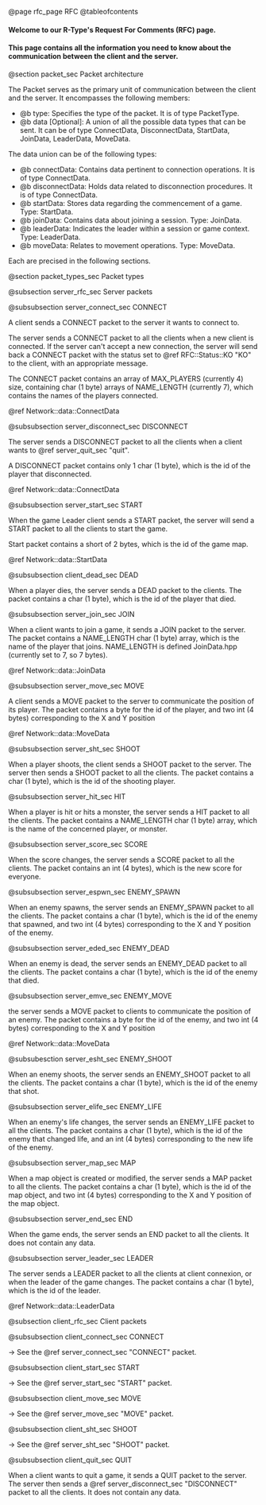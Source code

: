 @page rfc_page RFC
@tableofcontents

#### Welcome to our R-Type's Request For Comments (RFC) page.
#### This page contains all the information you need to know about the communication between the client and the server.


@section packet_sec Packet architecture

The Packet serves as the primary unit of communication between the client and the server.
It encompasses the following members:

- @b type: Specifies the type of the packet. It is of type PacketType.
- @b data [Optional]: A union of all the possible data types that can be sent. It can be of type ConnectData, DisconnectData, StartData, JoinData, LeaderData, MoveData.

The data union can be of the following types:

- @b connectData: Contains data pertinent to connection operations. It is of type ConnectData.
- @b disconnectData: Holds data related to disconnection procedures. It is of type ConnectData.
- @b startData: Stores data regarding the commencement of a game. Type: StartData.
- @b joinData: Contains data about joining a session. Type: JoinData.
- @b leaderData: Indicates the leader within a session or game context. Type: LeaderData.
- @b moveData: Relates to movement operations. Type: MoveData.

Each are precised in the following sections.

@section packet_types_sec Packet types

@subsection server_rfc_sec Server packets


@subsubsection server_connect_sec CONNECT

A client sends a CONNECT packet to the server it wants to connect to.

The server sends a CONNECT packet to all the clients when a new client is connected.
If the server can't accept a new connection, the server will send back a CONNECT packet with the status set to @ref RFC::Status::KO "KO" to the client, with an appropriate message.

The CONNECT packet contains an array of MAX_PLAYERS (currently 4) size, containing char (1 byte) arrays of NAME_LENGTH (currently 7), which contains the names of the players connected.

  @ref Network::data::ConnectData

@subsubsection server_disconnect_sec DISCONNECT

The server sends a DISCONNECT packet to all the clients when a client wants to @ref server_quit_sec "quit".

A DISCONNECT packet contains only 1 char (1 byte), which is the id of the player that disconnected.

  @ref Network::data::ConnectData

@subsubsection server_start_sec START

When the game Leader client sends a START packet, the server will send a START packet to all the clients to start the game.

Start packet contains a short of 2 bytes, which is the id of the game map.

  @ref Network::data::StartData



@subsubsection client_dead_sec DEAD

When a player dies, the server sends a DEAD packet to the clients.
The packet contains a char (1 byte), which is the id of the player that died.


@subsubsection server_join_sec JOIN

When a client wants to join a game, it sends a JOIN packet to the server.
The packet contains a NAME_LENGTH char (1 byte) array, which is the name of the player that joins.
NAME_LENGTH is defined JoinData.hpp (currently set to 7, so 7 bytes).

  @ref Network::data::JoinData

@subsubsection server_move_sec MOVE

A client sends a MOVE packet to the server to communicate the position of its player.
The packet contains a byte for the id of the player, and two int (4 bytes) corresponding to the X and Y position

  @ref Network::data::MoveData


@subsubsection server_sht_sec SHOOT

When a player shoots, the client sends a SHOOT packet to the server.
The server then sends a SHOOT packet to all the clients.
The packet contains a char (1 byte), which is the id of the shooting player.


@subsubsection server_hit_sec HIT

When a player is hit or hits a monster, the server sends a HIT packet to all the clients.
The packet contains a NAME_LENGTH char (1 byte) array, which is the name of the concerned player, or monster.


@subsubsection server_score_sec SCORE

When the score changes, the server sends a SCORE packet to all the clients.
The packet contains an int (4 bytes), which is the new score for everyone.

@subsubsection server_espwn_sec ENEMY_SPAWN

When an enemy spawns, the server sends an ENEMY_SPAWN packet to all the clients.
The packet contains a char (1 byte), which is the id of the enemy that spawned,
and two int (4 bytes) corresponding to the X and Y position of the enemy.

@subsubsection server_eded_sec ENEMY_DEAD

When an enemy is dead, the server sends an ENEMY_DEAD packet to all the clients.
The packet contains a char (1 byte), which is the id of the enemy that died.

@subsubsection server_emve_sec ENEMY_MOVE

the server sends a MOVE packet to clients to communicate the position of an enemy.
The packet contains a byte for the id of the enemy, and two int (4 bytes) corresponding to the X and Y position

  @ref Network::data::MoveData

@subsubesction server_esht_sec ENEMY_SHOOT

When an enemy shoots, the server sends an ENEMY_SHOOT packet to all the clients.
The packet contains a char (1 byte), which is the id of the enemy that shot.


@subsubsection server_elife_sec ENEMY_LIFE

When an enemy's life changes, the server sends an ENEMY_LIFE packet to all the clients.
The packet contains a char (1 byte), which is the id of the enemy that changed life,
and an int (4 bytes) corresponding to the new life of the enemy.

@subsubsection server_map_sec MAP

When a map object is created or modified, the server sends a MAP packet to all the clients.
The packet contains a char (1 byte), which is the id of the map object,
and two int (4 bytes) corresponding to the X and Y position of the map object.

@subsubsection server_end_sec END

When the game ends, the server sends an END packet to all the clients.
It does not contain any data.

@subsubsection server_leader_sec LEADER

The server sends a LEADER packet to all the clients at client connexion, or when the leader of the game changes.
The packet contains a char (1 byte), which is the id of the leader.

  @ref Network::data::LeaderData

@subsection client_rfc_sec Client packets

@subsubsection client_connect_sec CONNECT

-> See the @ref server_connect_sec "CONNECT" packet.

@subsubsection client_start_sec START

-> See the @ref server_start_sec "START" packet.

@subsubsection client_move_sec MOVE

-> See the @ref server_move_sec "MOVE" packet.

@subsubsection client_sht_sec SHOOT

-> See the @ref server_sht_sec "SHOOT" packet.

@subsubsection client_quit_sec QUIT

When a client wants to quit a game, it sends a QUIT packet to the server.
The server then sends a @ref server_disconnect_sec "DISCONNECT" packet to all the clients.
It does not contain any data.
